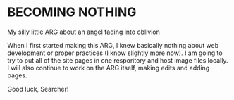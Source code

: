 # BECOMING NOTHING
My silly little ARG about an angel fading into oblivion

When I first started making this ARG, I knew basically nothing about web development or proper practices (I know slightly more now). I am going to try to put all of the site pages in one resporitory and host image files locally. I will also continue to work on the ARG itself, making edits and adding pages.

Good luck, Searcher!

